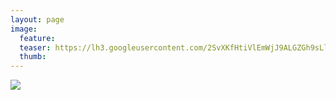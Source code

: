 ```yaml
---
layout: page
image:
  feature:
  teaser: https://lh3.googleusercontent.com/2SvXKfHtiVlEmWjJ9ALGZGh9sLlpQmD4KcqMCorGIaM=w245
  thumb:
---
```


![](https://lh3.googleusercontent.com/-A7eJe_M99kHxuZghcEZKdxyZCZzjW0b0pLSpTyq4rI=w800)

